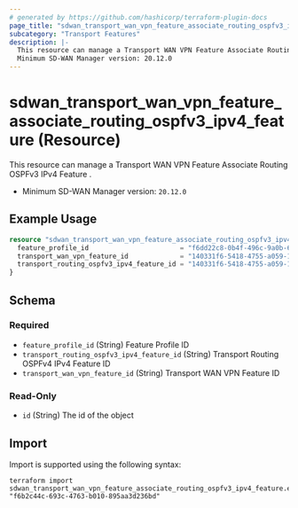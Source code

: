 ```yaml
---
# generated by https://github.com/hashicorp/terraform-plugin-docs
page_title: "sdwan_transport_wan_vpn_feature_associate_routing_ospfv3_ipv4_feature Resource - terraform-provider-sdwan"
subcategory: "Transport Features"
description: |-
  This resource can manage a Transport WAN VPN Feature Associate Routing OSPFv3 IPv4 Feature .
  Minimum SD-WAN Manager version: 20.12.0
---
```


# sdwan_transport_wan_vpn_feature_associate_routing_ospfv3_ipv4_feature (Resource)

This resource can manage a Transport WAN VPN Feature Associate Routing OSPFv3 IPv4 Feature .
  - Minimum SD-WAN Manager version: `20.12.0`

## Example Usage

```terraform
resource "sdwan_transport_wan_vpn_feature_associate_routing_ospfv3_ipv4_feature" "example" {
  feature_profile_id                       = "f6dd22c8-0b4f-496c-9a0b-6813d1f8b8ac"
  transport_wan_vpn_feature_id             = "140331f6-5418-4755-a059-13c77eb96037"
  transport_routing_ospfv3_ipv4_feature_id = "140331f6-5418-4755-a059-13c77eb96037"
}
```

<!-- schema generated by tfplugindocs -->
## Schema

### Required

- `feature_profile_id` (String) Feature Profile ID
- `transport_routing_ospfv3_ipv4_feature_id` (String) Transport Routing OSPFv4 IPv4 Feature ID
- `transport_wan_vpn_feature_id` (String) Transport WAN VPN Feature ID

### Read-Only

- `id` (String) The id of the object

## Import

Import is supported using the following syntax:

```shell
terraform import sdwan_transport_wan_vpn_feature_associate_routing_ospfv3_ipv4_feature.example "f6b2c44c-693c-4763-b010-895aa3d236bd"
```
